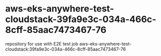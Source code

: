 # aws-eks-anywhere-test-cloudstack-39fa9e3c-034a-466c-8cff-85aac7473467-76
repository for use with E2E test job aws-eks-anywhere-test-cloudstack:39fa9e3c-034a-466c-8cff-85aac7473467-76
